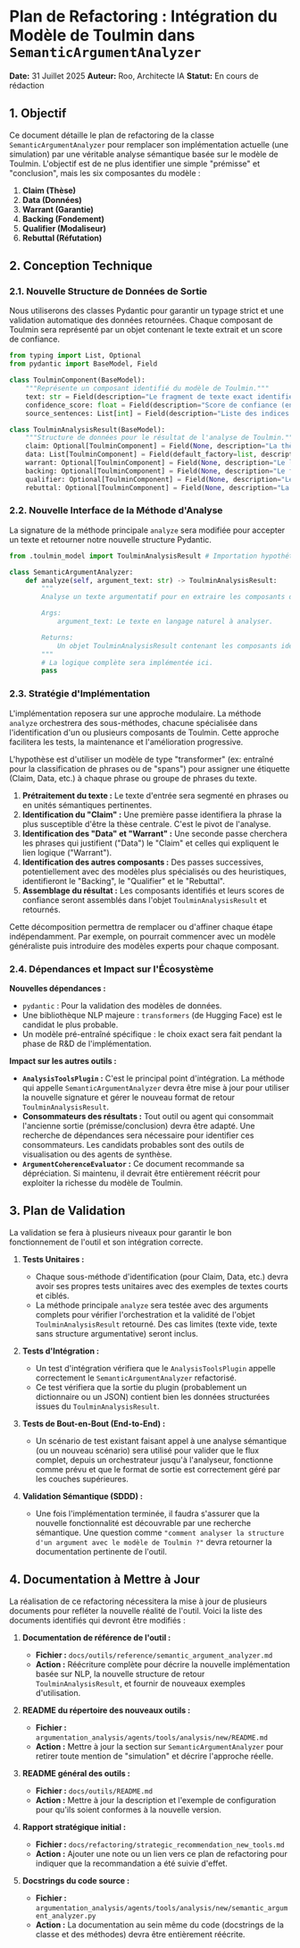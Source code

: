 # Plan de Refactoring : Intégration du Modèle de Toulmin dans `SemanticArgumentAnalyzer`

**Date:** 31 Juillet 2025
**Auteur:** Roo, Architecte IA
**Statut:** En cours de rédaction

## 1. Objectif

Ce document détaille le plan de refactoring de la classe `SemanticArgumentAnalyzer` pour remplacer son implémentation actuelle (une simulation) par une véritable analyse sémantique basée sur le modèle de Toulmin. L'objectif est de ne plus identifier une simple "prémisse" et "conclusion", mais les six composantes du modèle :

1.  **Claim (Thèse)**
2.  **Data (Données)**
3.  **Warrant (Garantie)**
4.  **Backing (Fondement)**
5.  **Qualifier (Modaliseur)**
6.  **Rebuttal (Réfutation)**

## 2. Conception Technique

### 2.1. Nouvelle Structure de Données de Sortie

Nous utiliserons des classes Pydantic pour garantir un typage strict et une validation automatique des données retournées. Chaque composant de Toulmin sera représenté par un objet contenant le texte extrait et un score de confiance.

```python
from typing import List, Optional
from pydantic import BaseModel, Field

class ToulminComponent(BaseModel):
    """Représente un composant identifié du modèle de Toulmin."""
    text: str = Field(description="Le fragment de texte exact identifié comme composant.")
    confidence_score: float = Field(description="Score de confiance (entre 0 et 1) que le texte correspond bien au composant.")
    source_sentences: List[int] = Field(description="Liste des indices des phrases d'origine.")

class ToulminAnalysisResult(BaseModel):
    """Structure de données pour le résultat de l'analyse de Toulmin."""
    claim: Optional[ToulminComponent] = Field(None, description="La thèse principale de l'argument.")
    data: List[ToulminComponent] = Field(default_factory=list, description="Les données, faits ou preuves soutenant la thèse.")
    warrant: Optional[ToulminComponent] = Field(None, description="Le lien logique ou la garantie qui connecte les données à la thèse.")
    backing: Optional[ToulminComponent] = Field(None, description="Le fondement ou le support pour la garantie.")
    qualifier: Optional[ToulminComponent] = Field(None, description="Le modalisateur qui nuance la force de la thèse (ex: 'probablement', 'certainement').")
    rebuttal: Optional[ToulminComponent] = Field(None, description="La réfutation ou les conditions d'exception à la thèse.")

```

### 2.2. Nouvelle Interface de la Méthode d'Analyse

La signature de la méthode principale `analyze` sera modifiée pour accepter un texte et retourner notre nouvelle structure Pydantic.

```python
from .toulmin_model import ToulminAnalysisResult # Importation hypothétique

class SemanticArgumentAnalyzer:
    def analyze(self, argument_text: str) -> ToulminAnalysisResult:
        """
        Analyse un texte argumentatif pour en extraire les composants du modèle de Toulmin.

        Args:
            argument_text: Le texte en langage naturel à analyser.

        Returns:
            Un objet ToulminAnalysisResult contenant les composants identifiés.
        """
        # La logique complète sera implémentée ici.
        pass
```

### 2.3. Stratégie d'Implémentation

L'implémentation reposera sur une approche modulaire. La méthode `analyze` orchestrera des sous-méthodes, chacune spécialisée dans l'identification d'un ou plusieurs composants de Toulmin. Cette approche facilitera les tests, la maintenance et l'amélioration progressive.

L'hypothèse est d'utiliser un modèle de type "transformer" (ex: entraîné pour la classification de phrases ou de "spans") pour assigner une étiquette (Claim, Data, etc.) à chaque phrase ou groupe de phrases du texte.

1.  **Prétraitement du texte :** Le texte d'entrée sera segmenté en phrases ou en unités sémantiques pertinentes.
2.  **Identification du "Claim" :** Une première passe identifiera la phrase la plus susceptible d'être la thèse centrale. C'est le pivot de l'analyse.
3.  **Identification des "Data" et "Warrant" :** Une seconde passe cherchera les phrases qui justifient ("Data") le "Claim" et celles qui expliquent le lien logique ("Warrant").
4.  **Identification des autres composants :** Des passes successives, potentiellement avec des modèles plus spécialisés ou des heuristiques, identifieront le "Backing", le "Qualifier" et le "Rebuttal".
5.  **Assemblage du résultat :** Les composants identifiés et leurs scores de confiance seront assemblés dans l'objet `ToulminAnalysisResult` et retournés.

Cette décomposition permettra de remplacer ou d'affiner chaque étape indépendamment. Par exemple, on pourrait commencer avec un modèle généraliste puis introduire des modèles experts pour chaque composant.

### 2.4. Dépendances et Impact sur l'Écosystème

**Nouvelles dépendances :**
*   `pydantic` : Pour la validation des modèles de données.
*   Une bibliothèque NLP majeure : `transformers` (de Hugging Face) est le candidat le plus probable.
*   Un modèle pré-entraîné spécifique : le choix exact sera fait pendant la phase de R&D de l'implémentation.

**Impact sur les autres outils :**
*   **`AnalysisToolsPlugin` :** C'est le principal point d'intégration. La méthode qui appelle `SemanticArgumentAnalyzer` devra être mise à jour pour utiliser la nouvelle signature et gérer le nouveau format de retour `ToulminAnalysisResult`.
*   **Consommateurs des résultats :** Tout outil ou agent qui consommait l'ancienne sortie (prémisse/conclusion) devra être adapté. Une recherche de dépendances sera nécessaire pour identifier ces consommateurs. Les candidats probables sont des outils de visualisation ou des agents de synthèse.
*   **`ArgumentCoherenceEvaluator` :** Ce document recommande sa dépréciation. Si maintenu, il devrait être entièrement réécrit pour exploiter la richesse du modèle de Toulmin.

## 3. Plan de Validation

La validation se fera à plusieurs niveaux pour garantir le bon fonctionnement de l'outil et son intégration correcte.

1.  **Tests Unitaires :**
    *   Chaque sous-méthode d'identification (pour Claim, Data, etc.) devra avoir ses propres tests unitaires avec des exemples de textes courts et ciblés.
    *   La méthode principale `analyze` sera testée avec des arguments complets pour vérifier l'orchestration et la validité de l'objet `ToulminAnalysisResult` retourné. Des cas limites (texte vide, texte sans structure argumentative) seront inclus.

2.  **Tests d'Intégration :**
    *   Un test d'intégration vérifiera que le `AnalysisToolsPlugin` appelle correctement le `SemanticArgumentAnalyzer` refactorisé.
    *   Ce test vérifiera que la sortie du plugin (probablement un dictionnaire ou un JSON) contient bien les données structurées issues du `ToulminAnalysisResult`.

3.  **Tests de Bout-en-Bout (End-to-End) :**
    *   Un scénario de test existant faisant appel à une analyse sémantique (ou un nouveau scénario) sera utilisé pour valider que le flux complet, depuis un orchestrateur jusqu'à l'analyseur, fonctionne comme prévu et que le format de sortie est correctement géré par les couches supérieures.

4.  **Validation Sémantique (SDDD) :**
    *   Une fois l'implémentation terminée, il faudra s'assurer que la nouvelle fonctionnalité est découvrable par une recherche sémantique. Une question comme `"comment analyser la structure d'un argument avec le modèle de Toulmin ?"` devra retourner la documentation pertinente de l'outil.


## 4. Documentation à Mettre à Jour

La réalisation de ce refactoring nécessitera la mise à jour de plusieurs documents pour refléter la nouvelle réalité de l'outil. Voici la liste des documents identifiés qui devront être modifiés :

1.  **Documentation de référence de l'outil :**
    *   **Fichier :** `docs/outils/reference/semantic_argument_analyzer.md`
    *   **Action :** Réécriture complète pour décrire la nouvelle implémentation basée sur NLP, la nouvelle structure de retour `ToulminAnalysisResult`, et fournir de nouveaux exemples d'utilisation.

2.  **README du répertoire des nouveaux outils :**
    *   **Fichier :** `argumentation_analysis/agents/tools/analysis/new/README.md`
    *   **Action :** Mettre à jour la section sur `SemanticArgumentAnalyzer` pour retirer toute mention de "simulation" et décrire l'approche réelle.

3.  **README général des outils :**
    *   **Fichier :** `docs/outils/README.md`
    *   **Action :** Mettre à jour la description et l'exemple de configuration pour qu'ils soient conformes à la nouvelle version.

4.  **Rapport stratégique initial :**
    *   **Fichier :** `docs/refactoring/strategic_recommendation_new_tools.md`
    *   **Action :** Ajouter une note ou un lien vers ce plan de refactoring pour indiquer que la recommandation a été suivie d'effet.

5.  **Docstrings du code source :**
    *   **Fichier :** `argumentation_analysis/agents/tools/analysis/new/semantic_argument_analyzer.py`
    *   **Action :** La documentation au sein même du code (docstrings de la classe et des méthodes) devra être entièrement réécrite.
